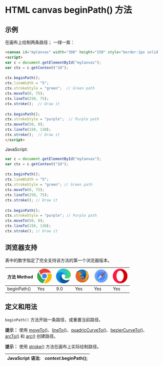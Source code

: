 HTML canvas beginPath() 方法
===

## 示例

在画布上绘制两条路径； 一绿一紫：

```html idoc:preview:iframe
<canvas id="myCanvas" width="300" height="150" style="border:1px solid #d3d3d3;">您的浏览器不支持 HTML5 canvas 标签。</canvas>
<script>
var c = document.getElementById("myCanvas");
var ctx = c.getContext("2d");

ctx.beginPath();              
ctx.lineWidth = "5";
ctx.strokeStyle = "green";  // Green path
ctx.moveTo(0, 75);
ctx.lineTo(250, 75);
ctx.stroke();  // Draw it

ctx.beginPath();
ctx.strokeStyle = "purple";  // Purple path
ctx.moveTo(50, 0);
ctx.lineTo(150, 130);            
ctx.stroke();  // Draw it
</script>
```

JavaScript:

```js
var c = document.getElementById("myCanvas");
var ctx = c.getContext("2d");

ctx.beginPath();
ctx.lineWidth = "5";
ctx.strokeStyle = "green"; // Green path
ctx.moveTo(0, 75);
ctx.lineTo(250, 75);
ctx.stroke(); // Draw it

ctx.beginPath();
ctx.strokeStyle = "purple"; // Purple path
ctx.moveTo(50, 0);
ctx.lineTo(150, 130);
ctx.stroke(); // Draw it
```

## 浏览器支持

表中的数字指定了完全支持该方法的第一个浏览器版本。

| 方法 Method | ![chrome][1] | ![edge][2] | ![firefox][3] | ![safari][4] | ![opera][5] |
| ------- | --- | --- | --- | --- | --- |
| beginPath() | Yes | 9.0 | Yes | Yes | Yes |
<!--rehype:style=width: 100%; display: inline-table;-->

## 定义和用法

`beginPath()` 方法开始一条路径，或重置当前路径。

**提示：** 使用 [moveTo()](./canvas_moveto.md)、[lineTo()](./canvas_lineto.md)、[quadricCurveTo()](./canvas_quadraticcurveto.md)、[bezierCurveTo()](./canvas_beziercurveto.md)、[arcTo()](./canvas_arcto.md) 和 [arc()](./canvas_arc.md) 创建路径。

**提示：** 使用 [stroke()](canvas_stroke.md) 方法在画布上实际绘制路径。

| JavaScript 语法: | *context*.beginPath(); |
| ------- | ------- |
<!--rehype:style=width: 100%; display: inline-table;-->


[1]: ../assets/chrome.svg
[2]: ../assets/edge.svg
[3]: ../assets/firefox.svg
[4]: ../assets/safari.svg
[5]: ../assets/opera.svg
